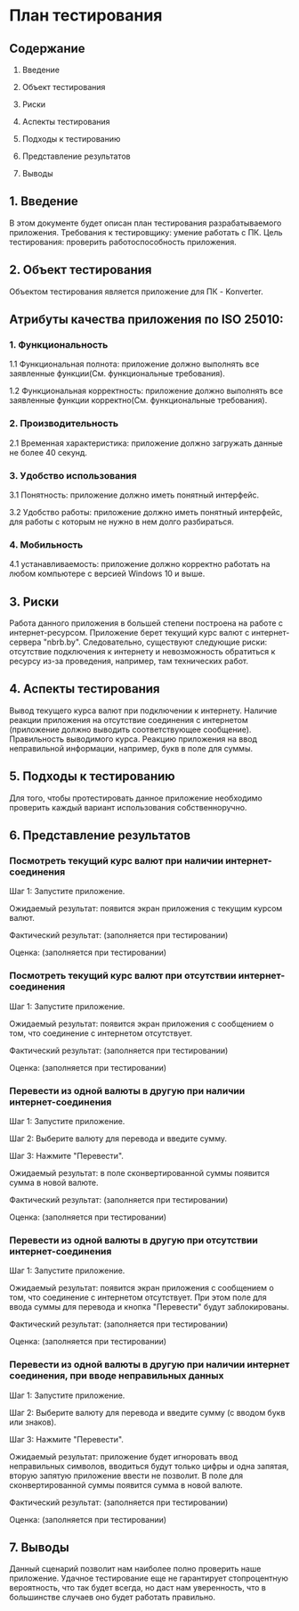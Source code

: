 # **План тестирования**

## **Cодержание**

1. Введение

2. Объект тестирования

3. Риски

4. Аспекты тестирования

5. Подходы к тестированию

6. Представление результатов

7. Выводы

## **1. Введение**
В этом документе будет описан план тестирования разрабатываемого приложения. Требования к тестировщику: умение работать с ПК. Цель тестирования: проверить работоспособность приложения.

## **2. Объект тестирования**
Объектом тестирования является приложение для ПК - Konverter.

## **Атрибуты качества приложения по ISO 25010:**
### **1. Функциональность**
1.1 Функциональная полнота: приложение должно выполнять все заявленные функции(См. функциональные требования).

1.2 Функциональная корректность: приложение должно выполнять все заявленные функции корректно(См. функциональные требования).

### **2. Производительность**
2.1 Временная характеристика: приложение должно загружать данные не более 40 секунд.

### **3. Удобство использования**
3.1 Понятность: приложение должно иметь понятный интерфейс.

3.2 Удобство работы: приложение должно иметь понятный интерфейс, для работы с которым не нужно в нем долго разбираться.

### **4. Мобильность**
4.1 устанавливаемость: приложение должно корректно работать на любом компьютере с версией Windows 10 и выше.

## **3. Риски**
Работа данного приложения в большей степени построена на работе с интернет-ресурсом. Приложение берет текущий курс валют с интернет-сервера "nbrb.by". Следовательно, существуют следующие риски: отсутствие подключения к интернету и невозможность обратиться к ресурсу из-за проведения, например, там технических работ.

## **4. Аспекты тестирования**
Вывод текущего курса валют при подключении к интернету.
Наличие реакции приложения на отсутствие соединения с интернетом (приложение должно выводить соответствующее сообщение).
Правильность выводимого курса.
Реакцию приложения на ввод неправильной информации, например, букв в поле для суммы.
## **5. Подходы к тестированию**
Для того, чтобы протестировать данное приложение необходимо проверить каждый вариант использования собственноручно.

## **6. Представление результатов**
### **Посмотреть текущий курс валют при наличии интернет-соединения**
Шаг 1: Запустите приложение.

Ожидаемый результат: появится экран приложения с текущим курсом валют.

Фактический результат: (заполняется при тестировании)

Оценка: (заполняется при тестировании)

### **Посмотреть текущий курс валют при отсутствии интернет-соединения**
Шаг 1: Запустите приложение.

Ожидаемый результат: появится экран приложения с сообщением о том, что соединение с интернетом отсутствует.

Фактический результат: (заполняется при тестировании)

Оценка: (заполняется при тестировании)

### **Перевести из одной валюты в другую при наличии интернет-соединения**
Шаг 1: Запустите приложение.

Шаг 2: Выберите валюту для перевода и введите сумму.

Шаг 3: Нажмите "Перевести".

Ожидаемый результат: в поле сконвертированной суммы появится сумма в новой валюте.

Фактический результат: (заполняется при тестировании)

Оценка: (заполняется при тестировании)

### **Перевести из одной валюты в другую при отсутствии интернет-соединения**
Шаг 1: Запустите приложение.

Ожидаемый результат: появится экран приложения с сообщением о том, что соединение с интернетом отсутствует. При этом поле для ввода суммы для перевода и кнопка "Перевести" будут заблокированы.

Фактический результат: (заполняется при тестировании)

Оценка: (заполняется при тестировании)

### **Перевести из одной валюты в другую при наличии интернет соединения, при вводе неправильных данных**
Шаг 1: Запустите приложение.

Шаг 2: Выберите валюту для перевода и введите сумму (с вводом букв или знаков).

Шаг 3: Нажмите "Перевести".

Ожидаемый результат: приложение будет игноровать ввод неправильных символов, вводиться будут только цифры и одна запятая, вторую запятую приложение ввести не позволит. В поле для сконвертированной суммы появится сумма в новой валюте.

Фактический результат: (заполняется при тестировании)

Оценка: (заполняется при тестировании)

## **7. Выводы**
Данный сценарий позволит нам наиболее полно проверить наше приложение. Удачное тестирование еще не гарантирует стопроцентную вероятность, что так будет всегда, но даст нам уверенность, что в большинстве случаев оно будет работать правильно.
